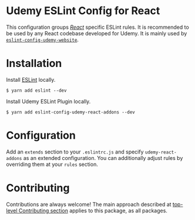 Udemy ESLint Config for React
=============================

This configuration groups [*React*](https://github.com/facebook/react) specific ESLint rules.
It is recommended to be used by any React codebase developed for Udemy. 
It is mainly used by [`eslint-config-udemy-website`](packages/eslint-config-udemy-website).

# Installation

Install [ESLint](https://www.github.com/eslint/eslint) locally.

    $ yarn add eslint --dev

Install Udemy ESLint Plugin locally.

    $ yarn add eslint-config-udemy-react-addons --dev

# Configuration

Add an `extends` section to your `.eslintrc.js` and specify `udemy-react-addons` as an extended configuration.
You can additionally adjust rules by overriding them at your `rules` section.

# Contributing

Contributions are always welcome! The main approach described at 
[top-level Contributing section](/#contributing) applies to this package, as all packages.